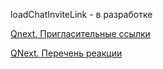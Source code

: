 
loadChatInviteLink - в разработке



[Qnext. Пригласительные ссылки](/ph/QNext-admin-inviteLink-about-09-25)

[QNext. Перечень реакции](/ph/QNext-admin-reaction-about-05-01)